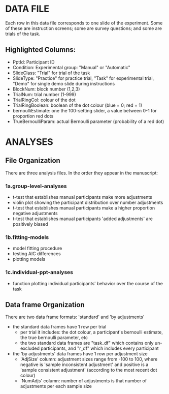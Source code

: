 # DATA FILE
Each row in this data file corresponds to one slide of the experiment. Some of these are instruction screens; some are survey questions; and some are trials of the task.
## Highlighted Columns:
- PptId: Participant ID
- Condition: Experimental group: "Manual" or "Automatic"
- SlideClass: "Trial" for trial of the task
- SlideType: "Practice" for practice trial, "Task" for experimental trial, "Demo" for single demo slide during instructions
- BlockNum: block number (1,2,3)
- TrialNum: trial number (1-999)
- TrialRingCol: colour of the dot
- TrialRingBoolean: boolean of the dot colour (blue = 0; red = 1)
- bernoulliEstimate: one the 100-setting slider, a value between 0-1 for proportion red dots
- TrueBernoulliParam: actual Bernoulli parameter (probability of a red dot)

# ANALYSES
## File Organization 
There are three analysis files. In the order they appear in the manuscript:
### 1a.group-level-analyses
- t-test that establishes manual participants make more adjustments
- violin plot showing the participant distribution over number adjustments
- t-test that establishes manual participants make a higher proportion negative adjustments
- t-test that establishes manual participants 'added adjustments' are positively biased
### 1b.fitting-models
- model fitting procedure
- testing AIC differences
- plotting models
### 1c.individual-ppt-analyses
- function plotting individual participants' behavior over the course of the task

## Data frame Organization
There are two data frame formats: 'standard' and 'by adjustments' 
- the standard data frames have 1 row per trial
	- per trial it includes: the dot colour, a participant's bernoulli estimate, the true bernoulli parameter, etc
	- the two standard data frames are "task_df" which contains only un-excluded participants, and "r_df" which includes every participant
- the 'by adjustments' data frames have 1 row per adjustment size
	- 'AdjSize' column: adjustment sizes range from -100 to 100, where negative is 'sample inconsistent adjustment' and positive is a 'sample consistent adjustment' (according to the most recent dot colour)
	- 'NumAdjs' column: number of adjustments is that number of adjustments per each sample size
